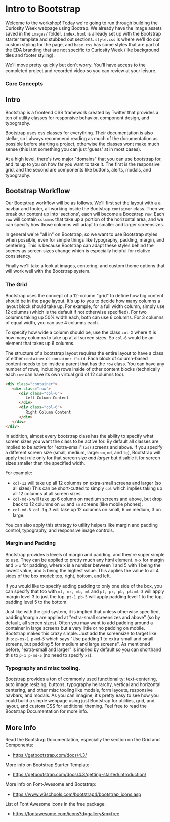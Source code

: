 # Intro to Bootstrap

Welcome to the workshop! Today we're going to run through building the Curiosity
Week webpage using Bootrap. We already have the image assets saved in the
`images/` folder. `index.html` is already set up with the Bootstrap starter
template and stubbed out sections. `style.css` is where we'll do our custom
styling for the page, and `base.css` has some styles that are part of the
EDA branding that are not specific to Curiosity Week (like background tiles and
footer styling).

We'll move pretty quickly but don't worry. You'll have access to the completed
project and recorded video so you can review at your leisure. 

### Core Concepts

## Intro
Bootstrap is a frontend CSS framework created by Twitter that provides a ton of 
utility classes for responsive behavior, component design, and typography.

Bootstrap uses css classes for everything. Their documentation is also stellar,
so I always recommend reading as much of the documentation as possible before
starting a project, otherwise the classes wont make much sense (this isnt something
you can just 'guess' at in most cases).

At a high level, there's two major "domains" that you can use bootstrap for, and
its up to you on how far you want to take it. The first is the responsive grid, 
and the second are components like buttons, alerts, modals, and typography.

## Bootstrap Workflow

Our Bootstrap workflow will be as follows. We'll first set the layout with a
a navbar and footer, all working inside the Bootstrap `container` class. Then 
we break our content up into 'sections', each will become a Bootstrap `row`. Each
`row` will contain `columns` that take up a portion of the horizontal area, and we
can specify how those columns will adapt to smaller and larger screensizes.

In general we're "all in" on Bootstrap, so we want to use Bootstrap styles when
possible, even for simple things like typography, padding, margin, and centering.
This is because Bootstrap can adapt these styles behind the scenes as screen
sizes change which is especially helpful for relative consistency. 

Finally we'll take a look at images, centering, and custom theme options that
will work well with the Bootstrap system.

### The Grid
Bootstrap uses the concept of a 12-column "grid" to define how big content should
be in the page layout. It's up to you to decide how many columns a layout block
should take up. For example, for a full width column, simply use 12 columns (which 
is the default if not otherwise specified). For two columns taking up 50% width
each, both can use 6 columns. For 3 columns of equal width, you can use 4 columns
each.

To specify how wide a column should be, use the class `col-X` where X is how many 
columns to take up at all screen sizes. So `col-6` would be an element that takes up
6 columns.

The structure of a bootstrap layout requires the entire layout to have a class of
either `container` or `container-fluid`. Each block of column-based content needs
to be inside a parent that has the `row` class. You can have any number of rows, 
including rows inside of other content blocks (technically each `row` can have 
its own virtual grid of 12 columns too).
``` html
<div class="container">
   <div class="row">
      <div class="col-6"> 
         Left Column Content
      </div>
      <div class="col-6">
         Right Column Content
      </div>
   </div>
</div>
```

In addition, almost every bootstrap class has the ability to specify what screen
sizes you want the class to be active for. By default all classes are implied to
be active for "extra-small" (`xs`) screens and above. If you specify a different screen
size (small, medium, large: `sm`, `md`, and `lg`), Bootstrap will apply that rule only for that screen
size *and larger* but disable it for screen sizes smaller than the specified width.

For example: 

  - `col-12` will take up all 12 columns on extra-small screens and larger (so all sizes)
   This can be short-cutted to simply `col` which implies taking up all 12 columns at
   all screen sizes.
  - `col-md-6` will take up 6 column on medium screens and above, but drop back to 12 
   columns on `xs` and `sm` screens (like mobile phones).
  - `col-md-6 col-lg-3` will take up 12 columns on small, 6 on medium, 3 on large.

You can also apply this strategy to utility helpers like margin and padding control,
typography, and responsive image controls.

### Margin and Padding

Bootstrap provides 5 levels of margin and padding, and they're super simple to use.
They can be applied to pretty much any html element. `m-x` for margin and `p-x` for
padding, where x is a number between 1 and 5 with 1 being the lowest value, and 5 being
the highest value. This applies the value to all 4 sides of the box model: top, right, 
bottom, and left. 

If you would like to specify adding padding to only one side of the box, you can specify
that too with `mt, mr, mb, ml` and `pt, pr, pb, pl`: `mt-3` will apply margin level 3 to 
just the top. `pt-1 pb-5` will apply padding level 1 to the top, padding level 5 to the
bottom.

Just like with the grid system, it is implied that unless otherwise
specified, padding/margin are applied at "extra-small screensizes and above" (so by 
default, all screen sizes). Often you may want to add padding around a container in large 
screens but a very little or no padding on mobile. Bootstrap makes this crazy simple. 
Just add the screensize to target like this: `p-xs-1 p-md-5` which says "Use padding 
1 to extra-small and small screens, but padding 5 for medium and large screens". As
mentioned before, "extra-small and larger" is implied by default so you can shorthand 
this to `p-1 p-md-5` (no need to specify `xs`).

### Typography and misc tooling.

Bootstrap provides a ton of commonly used functionality: text-centering, auto image resizing, 
buttons, typography heirarchy, vertical and horizontal centering, and other misc tooling 
like modals, form layouts, responsive navbars, and modals. As you can imagine, it's pretty 
easy to see how you could build a simple webpage using just Bootstrap for utilities, grid, 
and layout, and custom CSS for additional theming. Feel free to read the Bootstrap 
Documentation for more info.

## More Info

Read the Bootstrap Documentation, especially the section on the Grid and Components:
  - https://getbootstrap.com/docs/4.3/

More info on Bootstrap Starter Template:
  - https://getbootstrap.com/docs/4.3/getting-started/introduction/

More info on Font-Awesome and Bootstrap:
  - https://www.w3schools.com/bootstrap4/bootstrap_icons.asp

List of Font Awesome icons in the free package:
  - https://fontawesome.com/icons?d=gallery&m=free
